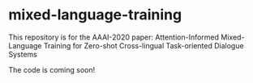 # mixed-language-training
This repository is for the AAAI-2020 paper: Attention-Informed Mixed-Language Training for Zero-shot Cross-lingual Task-oriented Dialogue Systems

The code is coming soon!

